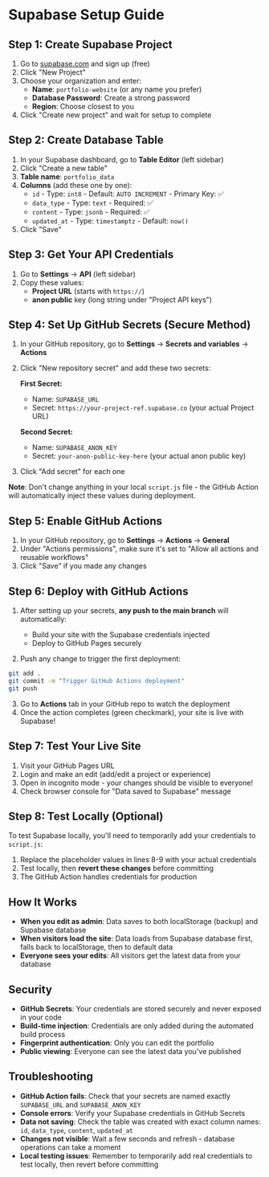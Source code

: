 # Supabase Setup Guide

## Step 1: Create Supabase Project

1. Go to [supabase.com](https://supabase.com) and sign up (free)
2. Click "New Project"
3. Choose your organization and enter:
   - **Name**: `portfolio-website` (or any name you prefer)
   - **Database Password**: Create a strong password
   - **Region**: Choose closest to you
4. Click "Create new project" and wait for setup to complete

## Step 2: Create Database Table

1. In your Supabase dashboard, go to **Table Editor** (left sidebar)
2. Click "Create a new table"
3. **Table name**: `portfolio_data`
4. **Columns** (add these one by one):
   - `id` - Type: `int8` - Default: `AUTO INCREMENT` - Primary Key: ✅
   - `data_type` - Type: `text` - Required: ✅
   - `content` - Type: `jsonb` - Required: ✅
   - `updated_at` - Type: `timestamptz` - Default: `now()`
5. Click "Save"

## Step 3: Get Your API Credentials

1. Go to **Settings** → **API** (left sidebar)
2. Copy these values:
   - **Project URL** (starts with `https://`)
   - **anon public** key (long string under "Project API keys")

## Step 4: Set Up GitHub Secrets (Secure Method)

1. In your GitHub repository, go to **Settings** → **Secrets and variables** → **Actions**
2. Click "New repository secret" and add these two secrets:
   
   **First Secret:**
   - Name: `SUPABASE_URL`
   - Secret: `https://your-project-ref.supabase.co` (your actual Project URL)
   
   **Second Secret:**
   - Name: `SUPABASE_ANON_KEY` 
   - Secret: `your-anon-public-key-here` (your actual anon public key)

3. Click "Add secret" for each one

**Note**: Don't change anything in your local `script.js` file - the GitHub Action will automatically inject these values during deployment.

## Step 5: Enable GitHub Actions

1. In your GitHub repository, go to **Settings** → **Actions** → **General**
2. Under "Actions permissions", make sure it's set to "Allow all actions and reusable workflows"
3. Click "Save" if you made any changes

## Step 6: Deploy with GitHub Actions

1. After setting up your secrets, **any push to the main branch** will automatically:
   - Build your site with the Supabase credentials injected
   - Deploy to GitHub Pages securely

2. Push any change to trigger the first deployment:
```bash
git add .
git commit -m "Trigger GitHub Actions deployment"  
git push
```

3. Go to **Actions** tab in your GitHub repo to watch the deployment
4. Once the action completes (green checkmark), your site is live with Supabase!

## Step 7: Test Your Live Site

1. Visit your GitHub Pages URL
2. Login and make an edit (add/edit a project or experience)  
3. Open in incognito mode - your changes should be visible to everyone!
4. Check browser console for "Data saved to Supabase" message

## Step 8: Test Locally (Optional)

To test Supabase locally, you'll need to temporarily add your credentials to `script.js`:

1. Replace the placeholder values in lines 8-9 with your actual credentials
2. Test locally, then **revert these changes** before committing
3. The GitHub Action handles credentials for production

## How It Works

- **When you edit as admin**: Data saves to both localStorage (backup) and Supabase database
- **When visitors load the site**: Data loads from Supabase database first, falls back to localStorage, then to default data
- **Everyone sees your edits**: All visitors get the latest data from your database

## Security

- **GitHub Secrets**: Your credentials are stored securely and never exposed in your code
- **Build-time injection**: Credentials are only added during the automated build process
- **Fingerprint authentication**: Only you can edit the portfolio
- **Public viewing**: Everyone can see the latest data you've published

## Troubleshooting

- **GitHub Action fails**: Check that your secrets are named exactly `SUPABASE_URL` and `SUPABASE_ANON_KEY`
- **Console errors**: Verify your Supabase credentials in GitHub Secrets
- **Data not saving**: Check the table was created with exact column names: `id`, `data_type`, `content`, `updated_at`
- **Changes not visible**: Wait a few seconds and refresh - database operations can take a moment
- **Local testing issues**: Remember to temporarily add real credentials to test locally, then revert before committing